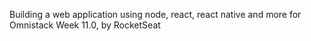 Building a web application using node, react, react native and more for Omnistack Week 11.0, by RocketSeat

